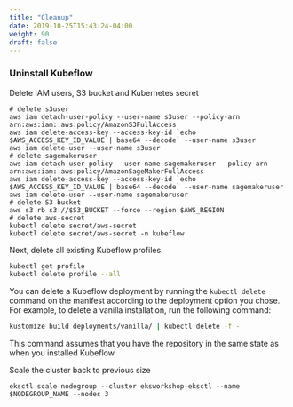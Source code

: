 ```yaml
---
title: "Cleanup"
date: 2019-10-25T15:43:24-04:00
weight: 90
draft: false
---
```


### Uninstall Kubeflow

Delete IAM users, S3 bucket and Kubernetes secret
```
# delete s3user
aws iam detach-user-policy --user-name s3user --policy-arn arn:aws:iam::aws:policy/AmazonS3FullAccess
aws iam delete-access-key --access-key-id `echo $AWS_ACCESS_KEY_ID_VALUE | base64 --decode` --user-name s3user
aws iam delete-user --user-name s3user
# delete sagemakeruser
aws iam detach-user-policy --user-name sagemakeruser --policy-arn arn:aws:iam::aws:policy/AmazonSageMakerFullAccess
aws iam delete-access-key --access-key-id `echo $AWS_ACCESS_KEY_ID_VALUE | base64 --decode` --user-name sagemakeruser
aws iam delete-user --user-name sagemakeruser
# delete S3 bucket
aws s3 rb s3://$S3_BUCKET --force --region $AWS_REGION
# delete aws-secret
kubectl delete secret/aws-secret
kubectl delete secret/aws-secret -n kubeflow
```
Next, delete all existing Kubeflow profiles. 

```bash
kubectl get profile
kubectl delete profile --all
```

You can delete a Kubeflow deployment by running the `kubectl delete` command on the manifest according to the deployment option you chose. For example, to delete a vanilla installation, run the following command:

```bash
kustomize build deployments/vanilla/ | kubectl delete -f -
```

This command assumes that you have the repository in the same state as when you installed Kubeflow.

Scale the cluster back to previous size
```
eksctl scale nodegroup --cluster eksworkshop-eksctl --name $NODEGROUP_NAME --nodes 3
```

